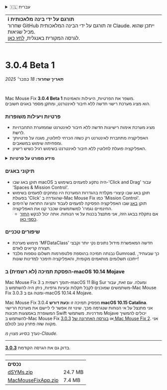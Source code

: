 <details>
<summary>🇮🇱 עברית</summary>

[🇬🇧 English (GitHub)](https://github.com/noah-nuebling/mac-mouse-fix/releases/tag/3.0.4-Beta-1)\
[🇦🇩 Català](https://redirect.macmousefix.com/?target=mmf-release&tag=3.0.4-Beta-1&locale=ca)\
[🇩🇪 Deutsch](https://redirect.macmousefix.com/?target=mmf-release&tag=3.0.4-Beta-1&locale=de)\
[🇪🇸 Español](https://redirect.macmousefix.com/?target=mmf-release&tag=3.0.4-Beta-1&locale=es)\
[🇫🇷 Français](https://redirect.macmousefix.com/?target=mmf-release&tag=3.0.4-Beta-1&locale=fr)\
[🇮🇩 Indonesia](https://redirect.macmousefix.com/?target=mmf-release&tag=3.0.4-Beta-1&locale=id)\
[🇮🇹 Italiano](https://redirect.macmousefix.com/?target=mmf-release&tag=3.0.4-Beta-1&locale=it)\
[🇭🇺 Magyar](https://redirect.macmousefix.com/?target=mmf-release&tag=3.0.4-Beta-1&locale=hu)\
[🇳🇱 Nederlands](https://redirect.macmousefix.com/?target=mmf-release&tag=3.0.4-Beta-1&locale=nl)\
[🇵🇱 Polski](https://redirect.macmousefix.com/?target=mmf-release&tag=3.0.4-Beta-1&locale=pl)\
[🇧🇷 Português (Brasil)](https://redirect.macmousefix.com/?target=mmf-release&tag=3.0.4-Beta-1&locale=pt-BR)\
[🇵🇹 Português (Portugal)](https://redirect.macmousefix.com/?target=mmf-release&tag=3.0.4-Beta-1&locale=pt-PT)\
[🇷🇴 Română](https://redirect.macmousefix.com/?target=mmf-release&tag=3.0.4-Beta-1&locale=ro)\
[🇸🇪 Svenska](https://redirect.macmousefix.com/?target=mmf-release&tag=3.0.4-Beta-1&locale=sv)\
[🇻🇳 Tiếng Việt](https://redirect.macmousefix.com/?target=mmf-release&tag=3.0.4-Beta-1&locale=vi)\
[🇹🇷 Türkçe](https://redirect.macmousefix.com/?target=mmf-release&tag=3.0.4-Beta-1&locale=tr)\
[🇨🇿 Čeština](https://redirect.macmousefix.com/?target=mmf-release&tag=3.0.4-Beta-1&locale=cs)\
[🇬🇷 Ελληνικά](https://redirect.macmousefix.com/?target=mmf-release&tag=3.0.4-Beta-1&locale=el)\
[🇷🇺 Русский](https://redirect.macmousefix.com/?target=mmf-release&tag=3.0.4-Beta-1&locale=ru)\
[🇺🇦 Українська](https://redirect.macmousefix.com/?target=mmf-release&tag=3.0.4-Beta-1&locale=uk)\
**🇮🇱 עברית**\
[🇸🇦 العربية](https://redirect.macmousefix.com/?target=mmf-release&tag=3.0.4-Beta-1&locale=ar)\
[🇮🇳 हिन्दी](https://redirect.macmousefix.com/?target=mmf-release&tag=3.0.4-Beta-1&locale=hi)\
[🇹🇭 ไทย](https://redirect.macmousefix.com/?target=mmf-release&tag=3.0.4-Beta-1&locale=th)\
[🇨🇳 中文 (简体)](https://redirect.macmousefix.com/?target=mmf-release&tag=3.0.4-Beta-1&locale=zh-Hans)\
[🇨🇳 中文 (繁體)](https://redirect.macmousefix.com/?target=mmf-release&tag=3.0.4-Beta-1&locale=zh-Hant)\
[🇭🇰 中文（香港)](https://redirect.macmousefix.com/?target=mmf-release&tag=3.0.4-Beta-1&locale=zh-HK)\
[🇯🇵 日本語](https://redirect.macmousefix.com/?target=mmf-release&tag=3.0.4-Beta-1&locale=ja)\
[🇰🇷 한국어](https://redirect.macmousefix.com/?target=mmf-release&tag=3.0.4-Beta-1&locale=ko)\
[Help translate Mac Mouse Fix to different languages!](https://github.com/noah-nuebling/mac-mouse-fix/discussions/731)
</details>
<table align=><td>
<b>ℹ️ תורגם על ידי בינה מלאכותית</b><br>
שחרור GitHub זה תורגם על ידי הבינה המלאכותית Claude. ייתכן שהוא מכיל שגיאות.<br>
לגרסה המקורית באנגלית, <a href="https://github.com/noah-nuebling/mac-mouse-fix/releases/tag/3.0.4-Beta-1">לחץ כאן</a>.
</td></table>

<table></table>

# 3.0.4 Beta 1
***תאריך שחרור:** 18 בפבר׳ 2025*

<br>

Mac Mouse Fix **3.0.4 Beta 1** משפר את הפרטיות, היעילות והאמינות.\
הוא מציג מערכת רישוי חדשה ללא חיבור לאינטרנט, ומתקן מספר באגים חשובים.

### פרטיות ויעילות משופרות

- מציג מערכת אימות רישיונות חדשה ללא חיבור לאינטרנט שממזערת התחברויות לרשת.
- האפליקציה מתחברת לאינטרנט רק כשזה הכרחי לחלוטין, מגנה על פרטיותך ומפחיתה שימוש במשאבים.
- האפליקציה פועלת לחלוטין ללא חיבור לאינטרנט בשימוש רגיל כשיש רישיון.

<details>
<summary><b>מידע מפורט על פרטיות</b></summary>
גרסאות קודמות אימתו רישיונות באופן מקוון בכל הפעלה, מה שאפשר לשרתי צד שלישי (GitHub ו-Gumroad) לשמור יומני התחברות. המערכת החדשה מבטלת התחברויות מיותרות - לאחר ההפעלה הראשונית של הרישיון, היא מתחברת לאינטרנט רק אם נתוני הרישיון המקומיים נפגמו.
<br><br>
למרות שמעולם לא תיעדתי התנהגות משתמשים באופן אישי, המערכת הקודמת אפשרה תיאורטית לשרתי צד שלישי לתעד כתובות IP וזמני התחברות. Gumroad יכלה גם לתעד את מפתח הרישיון שלך ולקשר אותו למידע אישי שהם שמרו עליך כשקנית את Mac Mouse Fix.
<br><br>
לא שקלתי את סוגיות הפרטיות העדינות האלה כשבניתי את מערכת הרישוי המקורית, אבל עכשיו Mac Mouse Fix פרטי וחופשי מאינטרנט ככל האפשר!
<br><br>
ראה גם את <a href=https://gumroad.com/privacy>מדיניות הפרטיות של Gumroad</a> ואת <a href=https://github.com/noah-nuebling/mac-mouse-fix/issues/976#issuecomment-2140955801>התגובה שלי ב-GitHub</a>.

</details>

### תיקוני באגים

- תוקן באג שבו macOS היה נתקע לפעמים בשימוש ב-'Click and Drag' עבור 'Spaces & Mission Control'.
- תוקן באג שבו קיצורי מקלדת בהגדרות המערכת היו נמחקים לפעמים בשימוש בפעולת 'Click' שהוגדרה ב-Mac Mouse Fix כמו 'Mission Control'.
- תוקן [באג](https://github.com/noah-nuebling/mac-mouse-fix/issues?q=state%3Aopen%20label%3A%22%27Free%20days%20are%20over%27%20bug%22) שבו האפליקציה הפסיקה לפעמים לעבוד והציגה התראה ש'הימים החינמיים נגמרו' למשתמשים שכבר קנו את האפליקציה.
    - אם נתקלת בבאג הזה, אני מתנצל בכנות על אי הנוחות. אתה יכול לבקש [החזר כספי כאן](https://redirect.macmousefix.com/?message=&target=mmf-apply-for-refund&locale=he).

### שיפורים טכניים

- מימוש מערכת 'MFDataClass' חדשה המאפשרת מידול נתונים נקי יותר וקבצי תצורה קריאים לאדם.
- נבנתה תמיכה בהוספת פלטפורמות תשלום נוספות מלבד Gumroad. כך שבעתיד, ייתכנו תשלומים מותאמים מקומית, והאפליקציה תימכר למדינות שונות!

### הפסקת תמיכה (לא רשמית) ב-macOS 10.14 Mojave

Mac Mouse Fix 3 תומך רשמית ב-macOS 11 Big Sur ומעלה. עם זאת, עבור משתמשים שמוכנים לקבל תקלות ובעיות גרפיות, ניתן היה להשתמש ב-Mac Mouse Fix 3.0.3 ומטה גם ב-macOS 10.14.4 Mojave.

Mac Mouse Fix 3.0.4 מפסיק תמיכה זו ו**כעת דורש macOS 10.15 Catalina**.\
אני מתנצל על אי הנוחות שנגרמה מכך. שינוי זה אפשר לי ליישם את מערכת הרישוי המשופרת באמצעות תכונות Swift מודרניות. משתמשי Mojave יכולים להמשיך להשתמש ב-Mac Mouse Fix [3.0.3](https://redirect.macmousefix.com/?target=mmf-release&tag=3.0.3&locale=he) או [בגרסה האחרונה של Mac Mouse Fix 2](https://redirect.macmousefix.com/?target=mmf2-latest&locale=he). אני מקווה שזה פתרון טוב לכולם.

*נערך בסיוע מצוין מ-Claude.*

---

בדוק גם את הגרסה הקודמת [**3.0.3**](https://redirect.macmousefix.com/?target=mmf-release&tag=3.0.3&locale=he).

---

<table align="start">
<tr>
    <td colspan=2>
        <b>נכסים</b>
    </td>
</tr>
<tr>
    <td><a href="https://github.com/noah-nuebling/mac-mouse-fix/releases/download/3.0.4-Beta-1/dSYMs.zip">dSYMs.zip</a></td>
    <td>24.7 MB</td>
</tr>
<tr>
    <td><a href="https://github.com/noah-nuebling/mac-mouse-fix/releases/download/3.0.4-Beta-1/MacMouseFixApp.zip">MacMouseFixApp.zip</a></td>
    <td>7.4 MB</td>
</tr>
</table>